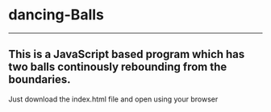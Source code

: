 # dancing-Balls
------------------
This is a JavaScript based 
program which has two balls 
continously rebounding from 
the boundaries.
-----------------

Just download the index.html file
and open using your browser
